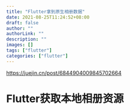```yaml
---
title: "Flutter拿到原生相册数据"
date: 2021-08-25T11:24:52+08:00
draft: false
author: ""
authorLink: ""
description: ""
images: []
tags: ["flutter"]
categories: ["flutter"]
---
```


https://juejin.cn/post/6844904009845702664

# Flutter获取本地相册资源





